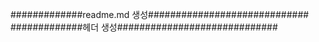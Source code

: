 #############readme.md 생성#############################
#############헤더 생성#############################